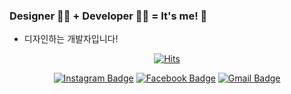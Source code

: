 ### Designer 👩‍🎨  + Developer 👩‍💻 = It's me! 🙌

- 디자인하는 개발자입니다!

 <div align=center>

  [![Hits](https://hits.seeyoufarm.com/api/count/incr/badge.svg?url=https%3A%2F%2Fgithub.com%2Fcanary4651%2Fcanary4651&count_bg=%235EBBF7&title_bg=%23FDB2EA&icon=&icon_color=%23E7E7E7&title=hits&edge_flat=false)](https://hits.seeyoufarm.com)

  [![Instagram Badge](https://img.shields.io/badge/-Instagram-dd2a7b?style=flat-square&logo=instagram&logoColor=white&link=https://www.instagram.com/canary25/?hl=ko)](https://www.instagram.com/canary25/?hl=ko)
  [![Facebook Badge](https://img.shields.io/badge/facebook-1877f2?style=flat-square&logo=facebook&logoColor=white&link=https://www.facebook.com/yeeunhan4651)](https://www.facebook.com/yeeunhan4651)
  [![Gmail Badge](https://img.shields.io/badge/Gmail-d14836?style=flat-square&logo=Gmail&logoColor=white&link=mailto:canary4651@gmail.com)](mailto:canary4651@gmail.com)
  
 </div>
	
